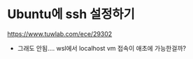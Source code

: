 # Ubuntu에 ssh 설정하기

https://www.tuwlab.com/ece/29302

- 그래도 안됨.... wsl에서 localhost vm 접속이 애초에 가능한걸까?

